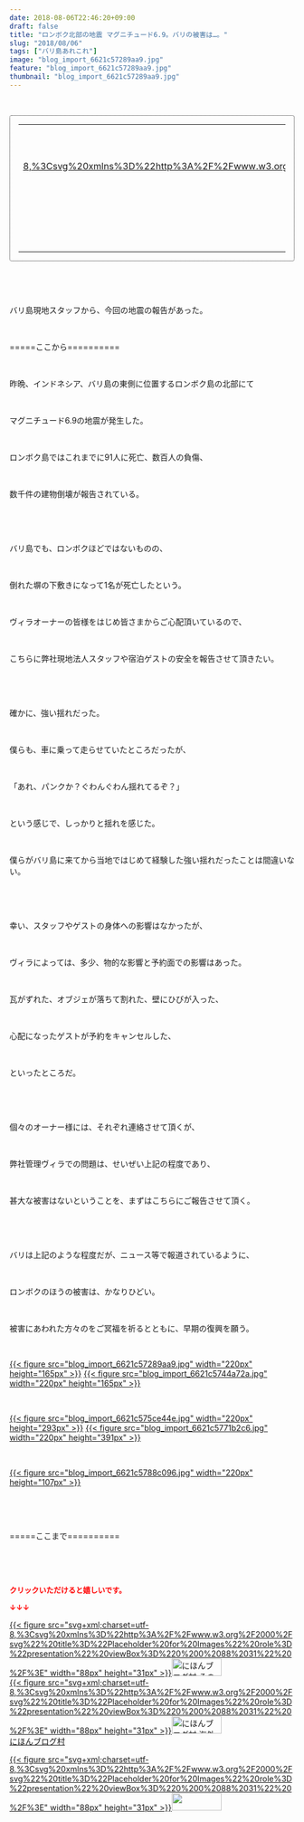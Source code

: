 ```yaml
---
date: 2018-08-06T22:46:20+09:00
draft: false
title: "ロンボク北部の地震 マグニチュード6.9。バリの被害は…。"
slug: "2018/08/06"
tags: ["バリ島あれこれ"]
image: "blog_import_6621c57289aa9.jpg"
feature: "blog_import_6621c57289aa9.jpg"
thumbnail: "blog_import_6621c57289aa9.jpg"
---
```

<p> </p><div contenteditable="false" style="padding: 15px; border-radius: 4px; border: 1px dotted currentColor; border-image: none;"><table border="0" cellpadding="0" cellspacing="0" style="margin: 0px; table-layout: fixed;" width="100%">	<tbody width="100%">		<tr>			<td aligin="center" style="vertical-align: middle;" width="95"><span style="text-align: center; display: block;"><a alt0="AmebaAffiliate" alt1="稼げる人の常識、稼げない人の常識" alt2="Amazon" alt3="https://images-fe.ssl-images-amazon.com/images/I/51Ft8zEBpkL._SL160_.jpg" alt4="1" href="4802110227?SubscriptionId=AKIAJLD6FH2TADXIQKDQ&amp;tag=amebablog-a2371184-22&amp;linkCode=xm2&amp;camp=2025&amp;creative=165953&amp;creativeASIN=4802110227" target="_blank">{{< figure src="svg+xml;charset=utf-8,%3Csvg%20xmlns%3D%22http%3A%2F%2Fwww.w3.org%2F2000%2Fsvg%22%20title%3D%22Placeholder%20for%20Images%22%20role%3D%22presentation%22%20viewBox%3D%220%200%201%201%22%20%2F%3E"  >}}<noscript><img alt="稼げる人の常識、稼げない人の常識" border="0" data-img="affiliate" src="https://images-fe.ssl-images-amazon.com/images/I/51Ft8zEBpkL._SL160_.jpg" style="margin: 0px; vertical-align: middle; max-width: 95px;"></noscript></a></span></td>			<td style="line-height: 1.5; padding-left: 15px; vertical-align: middle;"><a alt0="AmebaAffiliate" alt1="稼げる人の常識、稼げない人の常識" alt2="Amazon" alt3="https://images-fe.ssl-images-amazon.com/images/I/51Ft8zEBpkL._SL160_.jpg" alt4="1" href="4802110227?SubscriptionId=AKIAJLD6FH2TADXIQKDQ&amp;tag=amebablog-a2371184-22&amp;linkCode=xm2&amp;camp=2025&amp;creative=165953&amp;creativeASIN=4802110227" target="_blank">稼げる人の常識、稼げない人の常識</a>			<div style="padding: 3px 0px;">1,200円</div>			<div style="font-size: 0.83em;">Amazon</div></td>		</tr>	</tbody></table></div><p> </p><p> </p><p>バリ島現地スタッフから、今回の地震の報告があった。</p><p> </p><p>=====ここから==========</p><p> </p><p>昨晩、インドネシア、バリ島の東側に位置するロンボク島の北部にて</p><p> </p><p>マグニチュード6.9の地震が発生した。</p><p> </p><p>ロンボク島ではこれまでに91人に死亡、数百人の負傷、</p><p> </p><p>数千件の建物倒壊が報告されている。</p><p> </p><p> </p><p>バリ島でも、ロンボクほどではないものの、</p><p> </p><p>倒れた塀の下敷きになって1名が死亡したという。</p><p> </p><p>ヴィラオーナーの皆様をはじめ皆さまからご心配頂いているので、</p><p> </p><p>こちらに弊社現地法人スタッフや宿泊ゲストの安全を報告させて頂きたい。</p><p> </p><p> </p><p>確かに、強い揺れだった。</p><p> </p><p>僕らも、車に乗って走らせていたところだったが、</p><p> </p><p>「あれ、パンクか？ぐわんぐわん揺れてるぞ？」</p><p> </p><p>という感じで、しっかりと揺れを感じた。</p><p> </p><p>僕らがバリ島に来てから当地ではじめて経験した強い揺れだったことは間違いない。</p><p> </p><p> </p><p>幸い、スタッフやゲストの身体への影響はなかったが、</p><p> </p><p>ヴィラによっては、多少、物的な影響と予約面での影響はあった。</p><p> </p><p>瓦がずれた、オブジェが落ちて割れた、壁にひびが入った、</p><p> </p><p>心配になったゲストが予約をキャンセルした、</p><p> </p><p>といったところだ。</p><p> </p><p> </p><p>個々のオーナー様には、それぞれ連絡させて頂くが、</p><p> </p><p>弊社管理ヴィラでの問題は、せいぜい上記の程度であり、</p><p> </p><p>甚大な被害はないということを、まずはこちらにご報告させて頂く。</p><p> </p><p> </p><p>バリは上記のような程度だが、ニュース等で報道されているように、</p><p> </p><p>ロンボクのほうの被害は、かなりひどい。</p><p> </p><p>被害にあわれた方々のをご冥福を祈るとともに、早期の復興を願う。</p><p> </p><p><a href="blog_import_6621c57289aa9.jpg">{{< figure src="blog_import_6621c57289aa9.jpg" width="220px" height="165px" >}}</a> <a href="blog_import_6621c5744a72a.jpg">{{< figure src="blog_import_6621c5744a72a.jpg" width="220px" height="165px" >}}</a></p><p> </p><p><a href="blog_import_6621c575ce44e.jpg">{{< figure src="blog_import_6621c575ce44e.jpg" width="220px" height="293px" >}}</a> <a href="blog_import_6621c5771b2c6.jpg">{{< figure src="blog_import_6621c5771b2c6.jpg" width="220px" height="391px" >}}</a></p><p> </p><p><a href="blog_import_6621c5788c096.jpg">{{< figure src="blog_import_6621c5788c096.jpg" width="220px" height="107px" >}}</a></p><p> </p><p> </p><p>=====ここまで==========</p><p> </p><p> </p><p><font color="#ff0000" size="2"><strong>クリックいただけると嬉しいです。</strong></font></p><p><font color="#ff0000" size="2"><strong>↓↓↓</strong></font></p><p><a href="ranking.html?p_cid=01260127" id="&amp;blogmura_banner" target="_blank">{{< figure src="svg+xml;charset=utf-8,%3Csvg%20xmlns%3D%22http%3A%2F%2Fwww.w3.org%2F2000%2Fsvg%22%20title%3D%22Placeholder%20for%20Images%22%20role%3D%22presentation%22%20viewBox%3D%220%200%2088%2031%22%20%2F%3E" width="88px" height="31px" >}}<noscript><img alt="にほんブログ村 その他生活ブログ 不動産投資へ" border="0" height="31" src="https://img-proxy.blog-video.jp/images?url=http%3A%2F%2Flife.blogmura.com%2Fhudousantoushi%2Fimg%2Fhudousantoushi88_31.gif" width="88"></noscript></a><br/><a href="ranking.html?p_cid=01260127" target="_blank">{{< figure src="svg+xml;charset=utf-8,%3Csvg%20xmlns%3D%22http%3A%2F%2Fwww.w3.org%2F2000%2Fsvg%22%20title%3D%22Placeholder%20for%20Images%22%20role%3D%22presentation%22%20viewBox%3D%220%200%2088%2031%22%20%2F%3E" width="88px" height="31px" >}}<noscript><img alt="にほんブログ村 海外生活ブログ バリ島情報へ" border="0" height="31" src="https://img-proxy.blog-video.jp/images?url=http%3A%2F%2Foverseas.blogmura.com%2Fbali%2Fimg%2Fbali88_31.gif" width="88"></noscript></a><br/><a href="ranking.html?p_cid=01260127" target="_blank">にほんブログ村</a></p><p><a href="link.php?1804582" title="人気ブログランキングへ">{{< figure src="svg+xml;charset=utf-8,%3Csvg%20xmlns%3D%22http%3A%2F%2Fwww.w3.org%2F2000%2Fsvg%22%20title%3D%22Placeholder%20for%20Images%22%20role%3D%22presentation%22%20viewBox%3D%220%200%2088%2031%22%20%2F%3E" width="88px" height="31px" >}}<noscript><img border="0" height="31" src="https://blog.with2.net/img/banner/banner_22.gif" width="88"></noscript></a></p>


